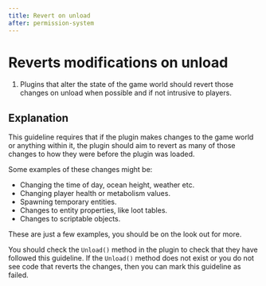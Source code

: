 ```yaml
---
title: Revert on unload
after: permission-system
---
```


# Reverts modifications on unload

1. Plugins that alter the state of the game world should revert those changes on unload when possible and if not intrusive to players.

## Explanation

This guideline requires that if the plugin makes changes to the game world or anything within it, the plugin should aim to revert as many of those changes to how they were before the plugin was loaded.

Some examples of these changes might be:

- Changing the time of day, ocean height, weather etc.
- Changing player health or metabolism values.
- Spawning temporary entities.
- Changes to entity properties, like loot tables.
- Changes to scriptable objects.

These are just a few examples, you should be on the look out for more.

You should check the `Unload()` method in the plugin to check that they have followed this guideline. If the `Unload()` method does not exist or you do not see code that reverts the changes, then you can mark this guideline as failed.
